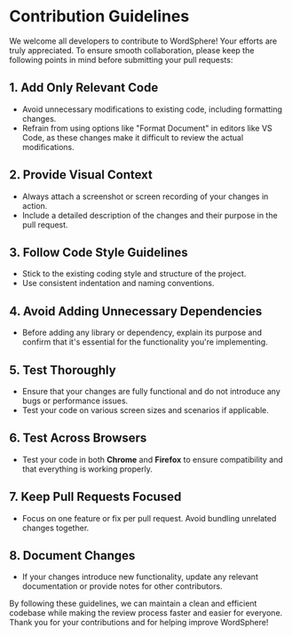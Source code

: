# Contribution Guidelines

We welcome all developers to contribute to WordSphere! Your efforts are truly appreciated. To ensure smooth collaboration, please keep the following points in mind before submitting your pull requests:

## 1. Add Only Relevant Code
- Avoid unnecessary modifications to existing code, including formatting changes.  
- Refrain from using options like "Format Document" in editors like VS Code, as these changes make it difficult to review the actual modifications.

## 2. Provide Visual Context
- Always attach a screenshot or screen recording of your changes in action.  
- Include a detailed description of the changes and their purpose in the pull request.

## 3. Follow Code Style Guidelines
- Stick to the existing coding style and structure of the project.  
- Use consistent indentation and naming conventions.

## 4. Avoid Adding Unnecessary Dependencies
- Before adding any library or dependency, explain its purpose and confirm that it's essential for the functionality you're implementing.

## 5. Test Thoroughly
- Ensure that your changes are fully functional and do not introduce any bugs or performance issues.  
- Test your code on various screen sizes and scenarios if applicable.

## 6. Test Across Browsers
- Test your code in both **Chrome** and **Firefox** to ensure compatibility and that everything is working properly.

## 7. Keep Pull Requests Focused
- Focus on one feature or fix per pull request. Avoid bundling unrelated changes together.

## 8. Document Changes
- If your changes introduce new functionality, update any relevant documentation or provide notes for other contributors.

By following these guidelines, we can maintain a clean and efficient codebase while making the review process faster and easier for everyone. Thank you for your contributions and for helping improve WordSphere!

